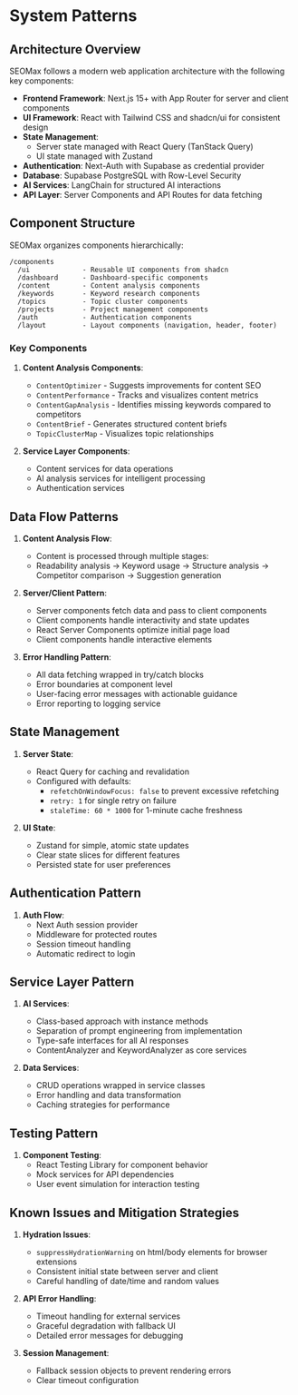# System Patterns

## Architecture Overview

SEOMax follows a modern web application architecture with the following key components:

- **Frontend Framework**: Next.js 15+ with App Router for server and client components
- **UI Framework**: React with Tailwind CSS and shadcn/ui for consistent design
- **State Management**: 
  - Server state managed with React Query (TanStack Query)
  - UI state managed with Zustand
- **Authentication**: Next-Auth with Supabase as credential provider
- **Database**: Supabase PostgreSQL with Row-Level Security
- **AI Services**: LangChain for structured AI interactions
- **API Layer**: Server Components and API Routes for data fetching

## Component Structure

SEOMax organizes components hierarchically:

```
/components
  /ui             - Reusable UI components from shadcn
  /dashboard      - Dashboard-specific components
  /content        - Content analysis components
  /keywords       - Keyword research components
  /topics         - Topic cluster components
  /projects       - Project management components
  /auth           - Authentication components
  /layout         - Layout components (navigation, header, footer)
```

### Key Components

1. **Content Analysis Components**:
   - `ContentOptimizer` - Suggests improvements for content SEO
   - `ContentPerformance` - Tracks and visualizes content metrics
   - `ContentGapAnalysis` - Identifies missing keywords compared to competitors
   - `ContentBrief` - Generates structured content briefs
   - `TopicClusterMap` - Visualizes topic relationships

2. **Service Layer Components**:
   - Content services for data operations
   - AI analysis services for intelligent processing
   - Authentication services

## Data Flow Patterns

1. **Content Analysis Flow**:
   - Content is processed through multiple stages:
   - Readability analysis → Keyword usage → Structure analysis → Competitor comparison → Suggestion generation

2. **Server/Client Pattern**:
   - Server components fetch data and pass to client components
   - Client components handle interactivity and state updates
   - React Server Components optimize initial page load
   - Client components handle interactive elements

3. **Error Handling Pattern**:
   - All data fetching wrapped in try/catch blocks
   - Error boundaries at component level
   - User-facing error messages with actionable guidance
   - Error reporting to logging service

## State Management

1. **Server State**:
   - React Query for caching and revalidation
   - Configured with defaults:
     - `refetchOnWindowFocus: false` to prevent excessive refetching
     - `retry: 1` for single retry on failure
     - `staleTime: 60 * 1000` for 1-minute cache freshness

2. **UI State**:
   - Zustand for simple, atomic state updates
   - Clear state slices for different features
   - Persisted state for user preferences

## Authentication Pattern

1. **Auth Flow**:
   - Next Auth session provider
   - Middleware for protected routes
   - Session timeout handling
   - Automatic redirect to login

## Service Layer Pattern

1. **AI Services**:
   - Class-based approach with instance methods
   - Separation of prompt engineering from implementation
   - Type-safe interfaces for all AI responses
   - ContentAnalyzer and KeywordAnalyzer as core services

2. **Data Services**:
   - CRUD operations wrapped in service classes
   - Error handling and data transformation
   - Caching strategies for performance

## Testing Pattern

1. **Component Testing**:
   - React Testing Library for component behavior
   - Mock services for API dependencies
   - User event simulation for interaction testing

## Known Issues and Mitigation Strategies

1. **Hydration Issues**:
   - `suppressHydrationWarning` on html/body elements for browser extensions
   - Consistent initial state between server and client
   - Careful handling of date/time and random values

2. **API Error Handling**:
   - Timeout handling for external services
   - Graceful degradation with fallback UI
   - Detailed error messages for debugging

3. **Session Management**:
   - Fallback session objects to prevent rendering errors
   - Clear timeout configuration 